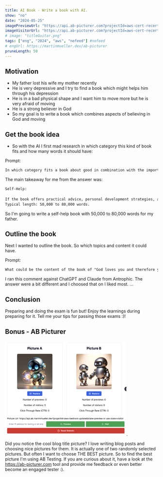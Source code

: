 ```yaml
---
title: AI Book - Write a book with AI.
show: "no"
date: "2024-05-25"
imagePreviewUrl: "https://api.ab-picturer.com?projectId=aws-cert-recert&state=preview"
imageVisitorUrl: "https://api.ab-picturer.com?projectId=aws-cert-recert&state=visitor"
# image: "titleGuitar.png"
tags: ["eng", "2024", "aws", "nofeed"] #nofeed
# engUrl: https://martinmueller.dev/ab-picturer
pruneLength: 50
---
```



## Motivation

* My father lost his wife my mother recently
* He is very depressive and I try to find a book which might helps him through his depression
* He is in a bad physical shape and I want him to move more but he is very afraid of moving
* He is a strong believer in God
* So my goal is to write a book which combines aspects of believing in God and moving

## Get the book idea

* So with the AI I first mad research in which category this kind of book fits and how many words it should have:

Prompt:

```txt
In which category fits a book about good in combination with the importance of moving and how many words it should have.
```

The main takeaway for me from the answer was:

```txt
Self-Help:

If the book offers practical advice, personal development strategies, and motivational content related to the benefits of movement for physical and mental well-being.
Typical length: 50,000 to 80,000 words.
```

So I'm going to write a self-help book with 50,000 to 80,000 words for my father. 

## Outline the book

Next I wanted to outline the book. So which topics and content it could have.

Prompt:

```txt
What could be the content of the book of "God loves you and therefore you should love yourself and get moving" ?
```

I ran this comment against ChatGPT and Claude from Antrophic. The answer were a bit different and I choosed that on I liked most.
...


## Conclusion

Preparing and doing the exam is fun but! Enjoy the learnings during preparing for it. Tell me your tips for passing those exams :)!

## Bonus - AB Picturer

<img src="https://github.com/mmuller88/mmblog/raw/master/content/aws-bedrock-update/ab-picturer.png" alt="drawing" width="400"/>.

Did you notice the cool blog title picture? I love writing blog posts and choosing nice pictures for them. It is actually one of two randomly selected pictures. But often I want to choose THE BEST picture. So to find the best picture I'm using AB Testing. If you are curious about it, have a look at the <https://ab-picturer.com> tool and provide me feedback or even better become an engaged tester :).
